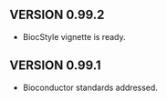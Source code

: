 
VERSION 0.99.2
--------------------------------------------------------------------------------

- BiocStyle vignette is ready.


VERSION 0.99.1
--------------------------------------------------------------------------------

- Bioconductor standards addressed.
